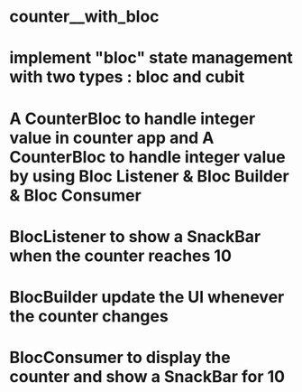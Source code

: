 # counter__with_bloc

# implement "bloc" state management with two types : bloc and cubit
# A CounterBloc to handle integer value in counter app and A CounterBloc to handle integer value by using Bloc Listener & Bloc Builder & Bloc Consumer
# BlocListener to show a SnackBar when the counter reaches 10
# BlocBuilder update the UI whenever the counter changes
# BlocConsumer to display the counter and show a SnackBar for 10
